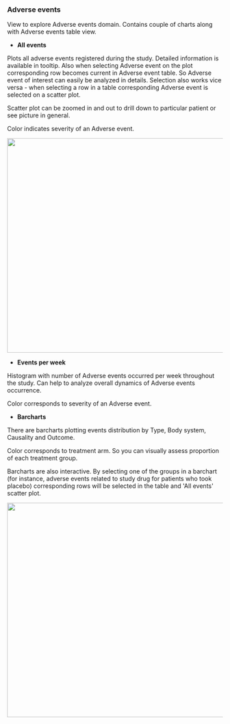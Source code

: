 ### Adverse events

View to explore Adverse events domain. Contains couple of charts along with Adverse events table view.

* **All events**

Plots all adverse events registered during the study. Detailed information is available in tooltip. Also when selecting Adverse event on the plot corresponding row becomes current in Adverse event table. So Adverse event of interest can easily be analyzed in details. Selection also works vice versa - when selecting a row in a table corresponding Adverse event is selected on a scatter plot.

Scatter plot can be zoomed in and out to drill down to particular patient or see picture in general. 

Color indicates severity of an Adverse event.

<img src="https://raw.githubusercontent.com/datagrok-ai/public/master/packages/ClinicalCase/img/ae_all_events.gif" height="500" width='800'/>


* **Events per week**

Histogram with number of Adverse events occurred per week throughout the study. Can help to analyze overall dynamics of Adverse events occurrence.

Color corresponds to severity of an Adverse event.

* **Barcharts**

There are barcharts plotting events distribution by Type, Body system, Causality and Outcome.

Color corresponds to treatment arm. So you can visually assess proportion of each treatment group.

Barcharts are also interactive. By selecting one of the groups in a barchart (for instance, adverse events related to study drug for patients who took placebo) corresponding rows will be selected in the table and 'All events' scatter plot.

<img src="https://raw.githubusercontent.com/datagrok-ai/public/master/packages/ClinicalCase/img/ae_barcharts.gif" height="500" width='800'/>

